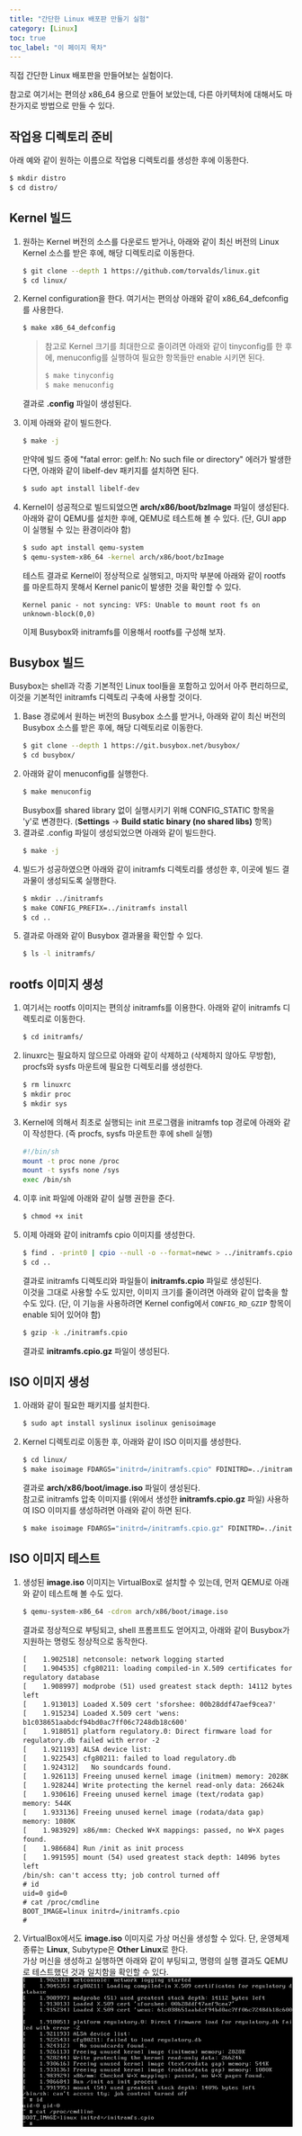 ```yaml
---
title: "간단한 Linux 배포판 만들기 실험"
category: [Linux]
toc: true
toc_label: "이 페이지 목차"
---
```


직접 간단한 Linux 배포판을 만들어보는 실험이다.
<br>

참고로 여기서는 편의상 x86_64 용으로 만들어 보았는데, 다른 아키텍처에 대해서도 마찬가지로 방법으로 만들 수 있다.

## 작업용 디렉토리 준비
아래 예와 같이 원하는 이름으로 작업용 디렉토리를 생성한 후에 이동한다.
```sh
$ mkdir distro
$ cd distro/
```

## Kernel 빌드
1. 원하는 Kernel 버전의 소스를 다운로드 받거나, 아래와 같이 최신 버전의 Linux Kernel 소스를 받은 후에, 해당 디렉토리로 이동한다.
   ```sh
   $ git clone --depth 1 https://github.com/torvalds/linux.git
   $ cd linux/
   ```
1. Kernel configuration을 한다. 여기서는 편의상 아래와 같이 x86_64_defconfig를 사용한다.
   ```sh
   $ make x86_64_defconfig
   ```
   > 참고로 Kernel 크기를 최대한으로 줄이려면 아래와 같이 tinyconfig를 한 후에, menuconfig를 실행하여 필요한 항목들만 enable 시키면 된다.
   > ```sh
   > $ make tinyconfig
   > $ make menuconfig
   > ```

   결과로 **.config** 파일이 생성된다.
1. 이제 아래와 같이 빌드한다.
   ```sh
   $ make -j
   ```
   만약에 빌드 중에 "fatal error: gelf.h: No such file or directory" 에러가 발생한다면, 아래와 같이 libelf-dev 패키지를 설치하면 된다.
   ```sh
   $ sudo apt install libelf-dev
   ```
1. Kernel이 성공적으로 빌드되었으면 **arch/x86/boot/bzImage** 파일이 생성된다.  
   아래와 같이 QEMU를 설치한 후에, QEMU로 테스트해 볼 수 있다. (단, GUI app이 실행될 수 있는 환경이라야 함)
   ```sh
   $ sudo apt install qemu-system
   $ qemu-system-x86_64 -kernel arch/x86/boot/bzImage
   ```
   테스트 결과로 Kernel이 정상적으로 실행되고, 마지막 부분에 아래와 같이 rootfs를 마운트하지 못해서 Kernel panic이 발생한 것을 확인할 수 있다.
   ```
   Kernel panic - not syncing: VFS: Unable to mount root fs on unknown-block(0,0)
   ```

   이제 Busybox와 initramfs를 이용해서 rootfs를 구성해 보자.

## Busybox 빌드
Busybox는 shell과 각종 기본적인 Linux tool들을 포함하고 있어서 아주 편리하므로, 이것을 기본적인 initramfs 디렉토리 구축에 사용할 것이다.
1. Base 경로에서 원하는 버전의 Busybox 소스를 받거나, 아래와 같이 최신 버전의 Busybox 소스를 받은 후에, 해당 디렉토리로 이동한다.
   ```sh
   $ git clone --depth 1 https://git.busybox.net/busybox/
   $ cd busybox/
   ```
1. 아래와 같이 menuconfig를 실행한다.
   ```sh
   $ make menuconfig
   ```
   Busybox를 shared library 없이 실행시키기 위해 CONFIG_STATIC 항목을 'y'로 변경한다. (**Settings** -> **Build static binary (no shared libs)** 항목)  
1. 결과로 .config 파일이 생성되었으면 아래와 같이 빌드한다.
   ```sh
   $ make -j
   ```
1. 빌드가 성공하였으면 아래와 같이 initramfs 디렉토리를 생성한 후, 이곳에 빌드 결과물이 생성되도록 실행한다.
   ```sh
   $ mkdir ../initramfs
   $ make CONFIG_PREFIX=../initramfs install
   $ cd ..
   ```
1. 결과로 아래와 같이 Busybox 결과물을 확인할 수 있다.
   ```sh
   $ ls -l initramfs/ 
   ```

## rootfs 이미지 생성
1. 여기서는 rootfs 이미지는 편의상 initramfs를 이용한다. 아래와 같이 initramfs 디렉토리로 이동한다.
   ```sh
   $ cd initramfs/
   ```
1. linuxrc는 필요하지 않으므로 아래와 같이 삭제하고 (삭제하지 않아도 무방함), procfs와 sysfs 마운트에 필요한 디렉토리를 생성한다.
   ```sh
   $ rm linuxrc
   $ mkdir proc
   $ mkdir sys
   ```
1. Kernel에 의해서 최초로 실행되는 init 프로그램을 initramfs top 경로에 아래와 같이 작성한다. (즉 procfs, sysfs 마운트한 후에 shell 실행)
   ```sh
   #!/bin/sh
   mount -t proc none /proc
   mount -t sysfs none /sys
   exec /bin/sh
   ```
1. 이후 init 파일에 아래와 같이 실행 권한을 준다.
   ```sh
   $ chmod +x init
   ```
1. 이제 아래와 같이 initramfs cpio 이미지를 생성한다.
   ```sh
   $ find . -print0 | cpio --null -o --format=newc > ../initramfs.cpio
   $ cd ..
   ```
   결과로 initramfs 디렉토리와 파일들이 **initramfs.cpio** 파일로 생성된다.  
   이것을 그대로 사용할 수도 있지만, 이미지 크기를 줄이려면 아래와 같이 압축을 할 수도 있다. (단, 이 기능을 사용하려면 Kernel config에서 `CONFIG_RD_GZIP` 항목이 enable 되어 있어야 함)
   ```sh
   $ gzip -k ./initramfs.cpio
   ```
   결과로 **initramfs.cpio.gz** 파일이 생성된다.

## ISO 이미지 생성
1. 아래와 같이 필요한 패키지를 설치한다.
   ```sh
   $ sudo apt install syslinux isolinux genisoimage
   ```
1. Kernel 디렉토리로 이동한 후, 아래와 같이 ISO 이미지를 생성한다.
   ```sh
   $ cd linux/
   $ make isoimage FDARGS="initrd=/initramfs.cpio" FDINITRD=../initramfs.cpio   
   ```
   결과로 **arch/x86/boot/image.iso** 파일이 생성된다.  
   참고로 initramfs 압축 이미지를 (위에서 생성한 **initramfs.cpio.gz** 파일) 사용하여 ISO 이미지를 생성하려면 아래와 같이 하면 된다.
   ```sh
   $ make isoimage FDARGS="initrd=/initramfs.cpio.gz" FDINITRD=../initramfs.cpio.gz
   ```

## ISO 이미지 테스트
1. 생성된 **image.iso** 이미지는 VirtualBox로 설치할 수 있는데, 먼저 QEMU로 아래와 같이 테스트해 볼 수도 있다.
   ```sh
   $ qemu-system-x86_64 -cdrom arch/x86/boot/image.iso
   ```
   결과로 정상적으로 부팅되고, shell 프롬프트도 얻어지고, 아래와 같이 Busybox가 지원하는 명령도 정상적으로 동작한다.
   ```
   [    1.902518] netconsole: network logging started
   [    1.904535] cfg80211: loading compiled-in X.509 certificates for regulatory database
   [    1.908997] modprobe (51) used greatest stack depth: 14112 bytes left
   [    1.913013] Loaded X.509 cert 'sforshee: 00b28ddf47aef9cea7'
   [    1.915234] Loaded X.509 cert 'wens: b1c038651aabdcf94bd0ac7ff06c7248db18c600'
   [    1.918051] platform regulatory.0: Direct firmware load for regulatory.db failed with error -2
   [    1.921193] ALSA device list:
   [    1.922543] cfg80211: failed to load regulatory.db
   [    1.924312]   No soundcards found.
   [    1.926113] Freeing unused kernel image (initmem) memory: 2028K
   [    1.928244] Write protecting the kernel read-only data: 26624k
   [    1.930616] Freeing unused kernel image (text/rodata gap) memory: 544K
   [    1.933136] Freeing unused kernel image (rodata/data gap) memory: 1080K
   [    1.983929] x86/mm: Checked W+X mappings: passed, no W+X pages found.
   [    1.986684] Run /init as init process
   [    1.991595] mount (54) used greatest stack depth: 14096 bytes left
   /bin/sh: can't access tty; job control turned off
   # id
   uid=0 gid=0
   # cat /proc/cmdline
   BOOT_IMAGE=linux initrd=/initramfs.cpio
   #
   ```
1. VirtualBox에서도 **image.iso** 이미지로 가상 머신을 생성할 수 있다. 단, 운영체제 종류는 **Linux**, Subytype은 **Other Linux**로 한다.  
   가상 머신을 생성하고 실행하면 아래와 같이 부팅되고, 명령의 실행 결과도 QEMU로 테스트했던 것과 일치함을 확인할 수 있다.  
   ![](/assets/images/VirtualBox_MyDistro.png)
